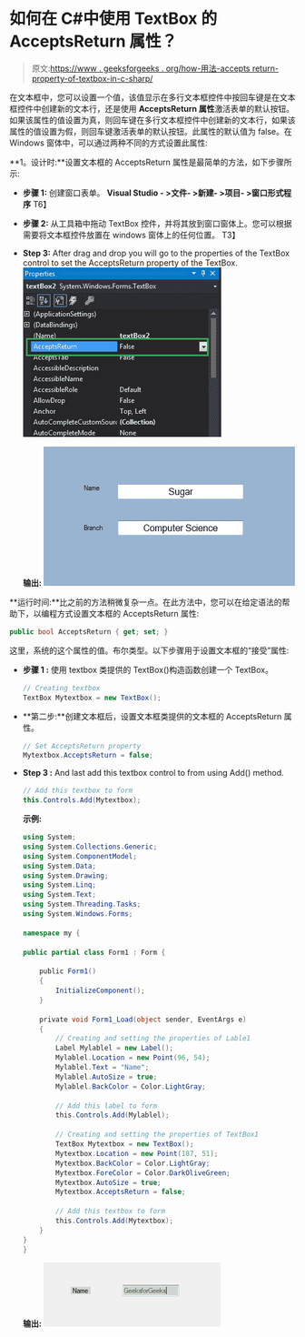 # 如何在 C#中使用 TextBox 的 AcceptsReturn 属性？

> 原文:[https://www . geeksforgeeks . org/how-用法-accepts return-property-of-textbox-in-c-sharp/](https://www.geeksforgeeks.org/how-to-use-acceptsreturn-property-of-textbox-in-c-sharp/)

在文本框中，您可以设置一个值，该值显示在多行文本框控件中按回车键是在文本框控件中创建新的文本行，还是使用 **AcceptsReturn 属性**激活表单的默认按钮。
如果该属性的值设置为真，则回车键在多行文本框控件中创建新的文本行，如果该属性的值设置为假，则回车键激活表单的默认按钮。此属性的默认值为 false。在 Windows 窗体中，可以通过两种不同的方式设置此属性:

**1。设计时:**设置文本框的 AcceptsReturn 属性是最简单的方法，如下步骤所示:

*   **步骤 1:** 创建窗口表单。
    **Visual Studio - >文件- >新建- >项目- >窗口形式程序**
    T6】
*   **步骤 2:** 从工具箱中拖动 TextBox 控件，并将其放到窗口窗体上。您可以根据需要将文本框控件放置在 windows 窗体上的任何位置。
    T3】
*   **Step 3:** After drag and drop you will go to the properties of the TextBox control to set the AcceptsReturn property of the TextBox.
    ![](img/8cc181d163d8871071e2477054fab570.png)

    **输出:**
    ![](img/2bf2f23456a0d111a68020199a7c3597.png)

**运行时间:**比之前的方法稍微复杂一点。在此方法中，您可以在给定语法的帮助下，以编程方式设置文本框的 AcceptsReturn 属性:

```cs
public bool AcceptsReturn { get; set; }
```

这里，系统的这个属性的值。布尔类型。以下步骤用于设置文本框的“接受”属性:

*   **步骤 1 :** 使用 textbox 类提供的 TextBox()构造函数创建一个 TextBox。

    ```cs
    // Creating textbox
    TextBox Mytextbox = new TextBox();

    ```

*   **第二步:**创建文本框后，设置文本框类提供的文本框的 AcceptsReturn 属性。

    ```cs
    // Set AcceptsReturn property
    Mytextbox.AcceptsReturn = false;

    ```

*   **Step 3 :** And last add this textbox control to from using Add() method.

    ```cs
    // Add this textbox to form
    this.Controls.Add(Mytextbox);

    ```

    **示例:**

    ```cs
    using System;
    using System.Collections.Generic;
    using System.ComponentModel;
    using System.Data;
    using System.Drawing;
    using System.Linq;
    using System.Text;
    using System.Threading.Tasks;
    using System.Windows.Forms;

    namespace my {

    public partial class Form1 : Form {

        public Form1()
        {
            InitializeComponent();
        }

        private void Form1_Load(object sender, EventArgs e)
        {
            // Creating and setting the properties of Lable1
            Label Mylablel = new Label();
            Mylablel.Location = new Point(96, 54);
            Mylablel.Text = "Name";
            Mylablel.AutoSize = true;
            Mylablel.BackColor = Color.LightGray;

            // Add this label to form
            this.Controls.Add(Mylablel);

            // Creating and setting the properties of TextBox1
            TextBox Mytextbox = new TextBox();
            Mytextbox.Location = new Point(187, 51);
            Mytextbox.BackColor = Color.LightGray;
            Mytextbox.ForeColor = Color.DarkOliveGreen;
            Mytextbox.AutoSize = true;
            Mytextbox.AcceptsReturn = false;

            // Add this textbox to form
            this.Controls.Add(Mytextbox);
        }
    }
    }
    ```

    **输出:**
    ![](img/d8aa0835eaf837d5872dbfae510e2b86.png)